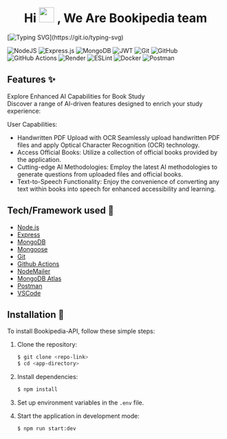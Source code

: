 <h1 align="center">Hi <img src="https://media.giphy.com/media/hvRJCLFzcasrR4ia7z/giphy.gif" width="35"> , We Are Bookipedia team</h1>

[![Typing SVG](https://readme-typing-svg.herokuapp.com?font=Fira+Code&size=30&pause=500&color=2D90E4&random=false&width=435&lines=Bookipedia+Backend+API.)](https://git.io/typing-svg)

![NodeJS](https://img.shields.io/badge/node.js-6DA55F?style=for-the-badge&logo=node.js&logoColor=white)
![Express.js](https://img.shields.io/badge/express.js-%23404d59.svg?style=for-the-badge&logo=express&logoColor=%2361DAFB)
![MongoDB](https://img.shields.io/badge/MongoDB-%234ea94b.svg?style=for-the-badge&logo=mongodb&logoColor=white)
![JWT](https://img.shields.io/badge/JWT-black?style=for-the-badge&logo=JSON%20web%20tokens)
![Git](https://img.shields.io/badge/git-%23F05033.svg?style=for-the-badge&logo=git&logoColor=white)
![GitHub](https://img.shields.io/badge/github-%23121011.svg?style=for-the-badge&logo=github&logoColor=white)
![GitHub Actions](https://img.shields.io/badge/github%20actions-%232671E5.svg?style=for-the-badge&logo=githubactions&logoColor=white)
![Render](https://img.shields.io/badge/Render-%46E3B7.svg?style=for-the-badge&logo=render&logoColor=white)
![ESLint](https://img.shields.io/badge/ESLint-4B3263?style=for-the-badge&logo=eslint&logoColor=white)
![Docker](https://img.shields.io/badge/docker-%230db7ed.svg?style=for-the-badge&logo=docker&logoColor=white)
![Postman](https://img.shields.io/badge/Postman-FF6C37?style=for-the-badge&logo=postman&logoColor=white)

## Features ✨
Explore Enhanced AI Capabilities for Book Study\
Discover a range of AI-driven features designed to enrich your study experience:

User Capabilities:
- Handwritten PDF Upload with OCR  Seamlessly upload handwritten PDF files and apply Optical Character Recognition (OCR) technology.
- Access Official Books: Utilize a collection of official books provided by the application.
- Cutting-edge AI Methodologies: Employ the latest AI methodologies to generate questions from uploaded files and official books.
- Text-to-Speech Functionality: Enjoy the convenience of converting any text within books into speech for enhanced accessibility and learning.


## Tech/Framework used 🧰

-   [Node.js](https://nodejs.org/en/)
-   [Express](https://expressjs.com/)
-   [MongoDB](https://www.mongodb.com/)
-   [Mongoose](https://mongoosejs.com/)
-   [Git](https://git-scm.com/)
-   [Github Actions](github.com/features/actions)
-   [NodeMailer](https://nodemailer.com/about/)
-   [MongoDB Atlas](https://www.mongodb.com/cloud/atlas)
-   [Postman](https://www.postman.com/)
-   [VSCode](https://code.visualstudio.com/)

## Installation 🚀

To install Bookipedia-API, follow these simple steps:

1. Clone the repository:
   ``` bash
   $ git clone <repo-link>
   $ cd <app-directory>
   ```

2. Install dependencies:

   ``` bash
   $ npm install
   ```
3. Set up environment variables in the `.env` file.

4. Start the application in development mode:
   ```bash
   $ npm run start:dev
   ```